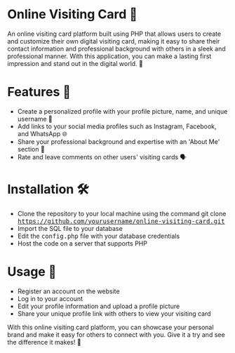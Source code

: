 # Online Visiting Card 💼
An online visiting card platform built using PHP that allows users to create and customize their own digital visiting card, making it easy to share their contact information and professional background with others in a sleek and professional manner. With this application, you can make a lasting first impression and stand out in the digital world. 🌟

# Features 🎉
* Create a personalized profile with your profile picture, name, and unique username 📸
* Add links to your social media profiles such as Instagram, Facebook, and WhatsApp 🌐
* Share your professional background and expertise with an 'About Me' section 💼
* Rate and leave comments on other users' visiting cards 🗣

# Installation 🛠
* Clone the repository to your local machine using the command git clone <kbd>https://github.com/yourusername/online-visiting-card.git</kbd>
* Import the SQL file to your database
* Edit the <kbd>config.php</kbd> file with your database credentials
* Host the code on a server that supports PHP

# Usage 📲
* Register an account on the website
* Log in to your account
* Edit your profile information and upload a profile picture
* Share your unique profile link with others to view your visiting card


With this online visiting card platform, you can showcase your personal brand and make it easy for others to connect with you. Give it a try and see the difference it makes! 🚀

